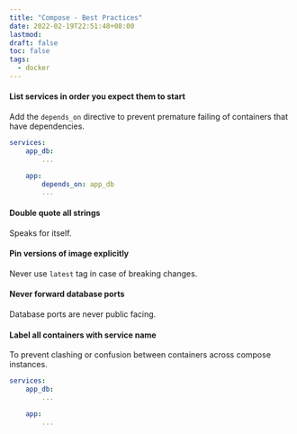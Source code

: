 ```yaml
---
title: "Compose - Best Practices"
date: 2022-02-19T22:51:48+08:00
lastmod:
draft: false
toc: false
tags:
  - docker
---
```


#### List services in order you expect them to start

Add the `depends_on` directive to prevent premature failing of containers
that have dependencies.

```yaml
services:
	app_db:
		...

	app:
		depends_on: app_db
		...
```

#### Double quote all strings

Speaks for itself.

#### Pin versions of image explicitly

Never use `latest` tag in case of breaking changes.

#### Never forward database ports

Database ports are never public facing.

#### Label all containers with service name

To prevent clashing or confusion between containers across compose instances.

```yaml
services:
	app_db:
		...

	app:
		...
```
